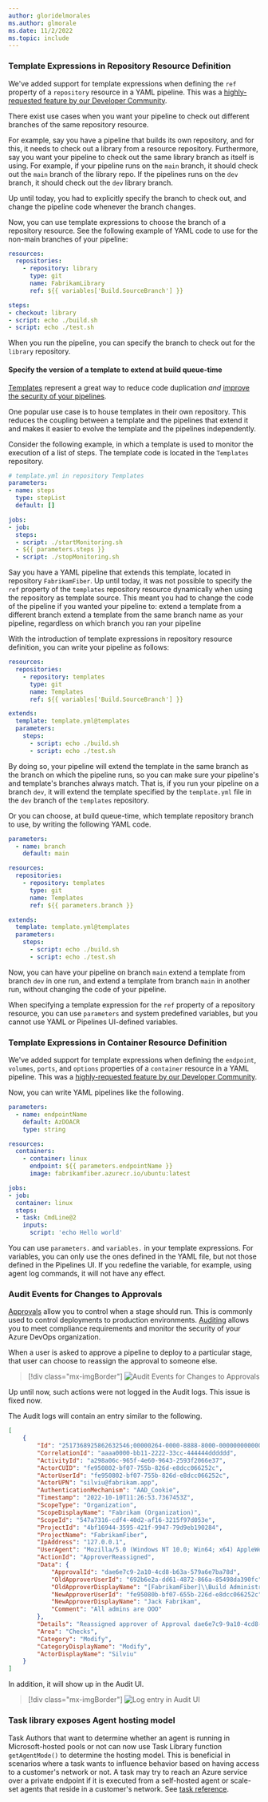 ```yaml
---
author: gloridelmorales
ms.author: glmorale
ms.date: 11/2/2022
ms.topic: include
---
```

### Template Expressions in Repository Resource Definition

We've added support for template expressions when defining the `ref` property of a `repository` resource in a YAML pipeline. This was a [highly-requested feature by our Developer Community](https://developercommunity.visualstudio.com/t/allow-variables-at-resourcesrepositoriesrepository/816606).

There exist use cases when you want your pipeline to check out different branches of the same repository resource. 

For example, say you have a pipeline that builds its own repository, and for this, it needs to check out a library from a resource repository. Furthermore, say you want your pipeline to check out the same library branch as itself is using. For example, if your pipeline runs on the `main` branch, it should check out the `main` branch of the library repo. If the pipelines runs on the `dev` branch, it should check out the `dev` library branch.

Up until today, you had to explicitly specify the branch to check out, and change the pipeline code whenever the branch changes. 

Now, you can use template expressions to choose the branch of a repository resource. See the following example of 
YAML code to use for the non-main branches of your pipeline:

```yml
resources:
  repositories:
    - repository: library
      type: git
      name: FabrikamLibrary
      ref: ${{ variables['Build.SourceBranch'] }}

steps:
- checkout: library
- script: echo ./build.sh
- script: echo ./test.sh
```

When you run the pipeline, you can specify the branch to check out for the `library` repository.

#### Specify the version of a template to extend at build queue-time

[Templates](/azure/devops/pipelines/process/templates) represent a great way to reduce code duplication _and_ [improve the security of your pipelines](/azure/devops/pipelines/security/templates?). 

One popular use case is to house templates in their own repository. This reduces the coupling between a template and the pipelines that extend it and makes it easier to evolve the template and the pipelines independently. 

Consider the following example, in which a template is used to monitor the execution of a list of steps. The template code is located in the `Templates` repository.

```yml
# template.yml in repository Templates
parameters:
- name: steps
  type: stepList
  default: []

jobs:
- job:
  steps:
  - script: ./startMonitoring.sh
  - ${{ parameters.steps }}
  - script: ./stopMonitoring.sh
```

Say you have a YAML pipeline that extends this template, located in repository `FabrikamFiber`. Up until today, it was not possible to specify the `ref` property of the `templates` repository resource dynamically when using the repository as template source. This meant you had to change the code of the pipeline if you wanted your pipeline to: 
extend a template from a different branch
extend a template from the same branch name as your pipeline, regardless on which branch you ran your pipeline

With the introduction of template expressions in repository resource definition, you can write your pipeline as follows:
```yml
resources:
  repositories:
    - repository: templates
      type: git
      name: Templates
      ref: ${{ variables['Build.SourceBranch'] }}

extends:
  template: template.yml@templates
  parameters:
    steps:
      - script: echo ./build.sh
      - script: echo ./test.sh
```
By doing so, your pipeline will extend the template in the same branch as the branch on which the pipeline runs, so you can make sure your pipeline's and template's branches always match. That is, if you run your pipeline on a branch `dev`, it will extend the template specified by the `template.yml` file in the `dev` branch of the `templates` repository.

Or you can choose, at build queue-time, which template repository branch to use, by writing the following YAML code.
```yml
parameters:
  - name: branch
    default: main

resources:
  repositories:
    - repository: templates
      type: git
      name: Templates
      ref: ${{ parameters.branch }}

extends:
  template: template.yml@templates
  parameters:
    steps:
      - script: echo ./build.sh
      - script: echo ./test.sh

```

Now, you can have your pipeline on branch `main` extend a template from branch `dev` in one run, and extend a template from branch `main` in another run, without changing the code of your pipeline.

When specifying a template expression for the `ref` property of a repository resource, you can use `parameters` and system predefined variables, but you cannot use YAML or Pipelines UI-defined variables.

### Template Expressions in Container Resource Definition

We've added support for template expressions when defining the `endpoint`, `volumes`,  `ports`, and `options` properties of a `container` resource in a YAML pipeline. This was a [highly-requested feature by our Developer Community](https://developercommunity.visualstudio.com/t/allow-variables-at-resourcesrepositoriesrepository/816606).

Now, you can write YAML pipelines like the following.

```yml
parameters:
  - name: endpointName    
    default: AzDOACR
    type: string

resources:
  containers:
    - container: linux
      endpoint: ${{ parameters.endpointName }}
      image: fabrikamfiber.azurecr.io/ubuntu:latest

jobs:
- job:
  container: linux
  steps:
  - task: CmdLine@2
    inputs:
      script: 'echo Hello world'
```

You can use `parameters.` and `variables.` in your template expressions. For variables, you can only use the ones defined in the YAML file, but not those defined in the Pipelines UI. If you redefine the variable, for example, using agent log commands, it will not have any effect.

### Audit Events for Changes to Approvals

[Approvals](/azure/devops/pipelines/process/approvals?view=azure-devops&tabs=check-pass#approvals&preserve-view=true) allow you to control when a stage should run. This is commonly used to control deployments to production environments. [Auditing](/azure/devops/organizations/audit/azure-devops-auditing?view=azure-devops&tabs=preview-page&preserve-view=true) allows you to meet compliance requirements and monitor the security of your Azure DevOps organization.

When a user is asked to approve a pipeline to deploy to a particular stage, that user can choose to reassign the approval to someone else. 

> [!div class="mx-imgBorder"]
> ![Audit Events for Changes to Approvals](../../media/212-pipelines-01.png)

Up until now, such actions were not logged in the Audit logs. This issue is fixed now. 

The Audit logs will contain an entry similar to the following.
```json
[
    {
        "Id": "2517368925862632546;00000264-0000-8888-8000-000000000000;839ad1ba-f72b-4258-bc3f-88be7a4553b5",
        "CorrelationId": "aaaa0000-bb11-2222-33cc-444444dddddd",
        "ActivityId": "a298a06c-965f-4e60-9643-2593f2066e37",
        "ActorCUID": "fe950802-bf07-755b-826d-e8dcc066252c",
        "ActorUserId": "fe950802-bf07-755b-826d-e8dcc066252c",
        "ActorUPN": "silviu@fabrikam.app",
        "AuthenticationMechanism": "AAD_Cookie",
        "Timestamp": "2022-10-10T11:26:53.7367453Z",
        "ScopeType": "Organization",
        "ScopeDisplayName": "Fabrikam (Organization)",
        "ScopeId": "547a7316-cdf4-40d2-af16-3215f97d053e",
        "ProjectId": "4bf16944-3595-421f-9947-79d9eb190284",
        "ProjectName": "FabrikamFiber",
        "IpAddress": "127.0.0.1",
        "UserAgent": "Mozilla/5.0 (Windows NT 10.0; Win64; x64) AppleWebKit/537.36 (KHTML, like Gecko) Chrome/106.0.0.0 Safari/537.36 Edg/106.0.1370.37",
        "ActionId": "ApproverReassigned",
        "Data": {
            "ApprovalId": "dae6e7c9-2a10-4cd8-b63a-579a6e7ba78d",
            "OldApproverUserId": "692b6e2a-dd61-4872-866a-85498da390fc",
            "OldApproverDisplayName": "[FabrikamFiber]\\Build Administrators",
            "NewApproverUserId": "fe95080b-bf07-655b-226d-e8dcc066252c",
            "NewApproverDisplayName": "Jack Fabrikam",
            "Comment": "All admins are OOO"
        },
        "Details": "Reassigned approver of Approval dae6e7c9-9a10-4cd8-b63a-579a6e7ba78d in Project \"FabrikamFiber\" from \"[FabrikamFiber]\\Build Administrators\" to \"Jack Fabrikam\" with comment \"All admins are OOO\".",
        "Area": "Checks",
        "Category": "Modify",
        "CategoryDisplayName": "Modify",
        "ActorDisplayName": "Silviu"
    }
]

```

In addition, it will show up in the Audit UI.

> [!div class="mx-imgBorder"]
> ![Log entry in Audit UI](../../media/212-pipelines-02.png)

### Task library exposes Agent hosting model

Task Authors that want to determine whether an agent is running in Microsoft-hosted pools or not can now use Task Library function `getAgentMode()` to determine the hosting model. This is beneficial in scenarios where a task wants to influence behavior based on having access to a customer's network or not. A task may try to reach an Azure service over a private endpoint if it is executed from a self-hosted agent or scale-set agents that reside in a customer's network.
See [task reference](https://github.com/microsoft/azure-pipelines-task-lib/blob/master/node/docs/azure-pipelines-task-lib.md#taskgetAgentMode).
